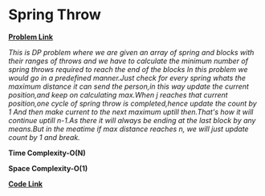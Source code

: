 # Spring Throw
[**Problem Link**](https://github.com/dscnsec/DSC-NSEC-Algorithms/blob/master/7.%20Dynamic%20Programming/spring_throw/spring_throw.md)

*This is DP problem where we are given an array of spring and blocks with their ranges of throws and we have to calculate the minimum number of spring throws required to reach the end of the blocks*
*In this problem we would go in a predefined manner.Just check for every spring whats the maximum distance it can send the person,in this way update the current position,and keep* 
*on calculating max.When j reaches that current position,one cycle of spring throw is completed,hence update the count by 1*
*And then make current to the next maximum uptill then.That's how it will continue uptill n-1.As there it will always be ending* 
*at the last block by any means.But in the meatime if max distance reaches n, we will just update count by 1 and break.*

**Time Complexity-O(N)**

**Space Complexity-O(1)**

[**Code Link**](https://github.com/dscnsec/DSC-NSEC-Algorithms/blob/master/7.%20Dynamic%20Programming/spring_throw/SpringThrowArnab.java)
